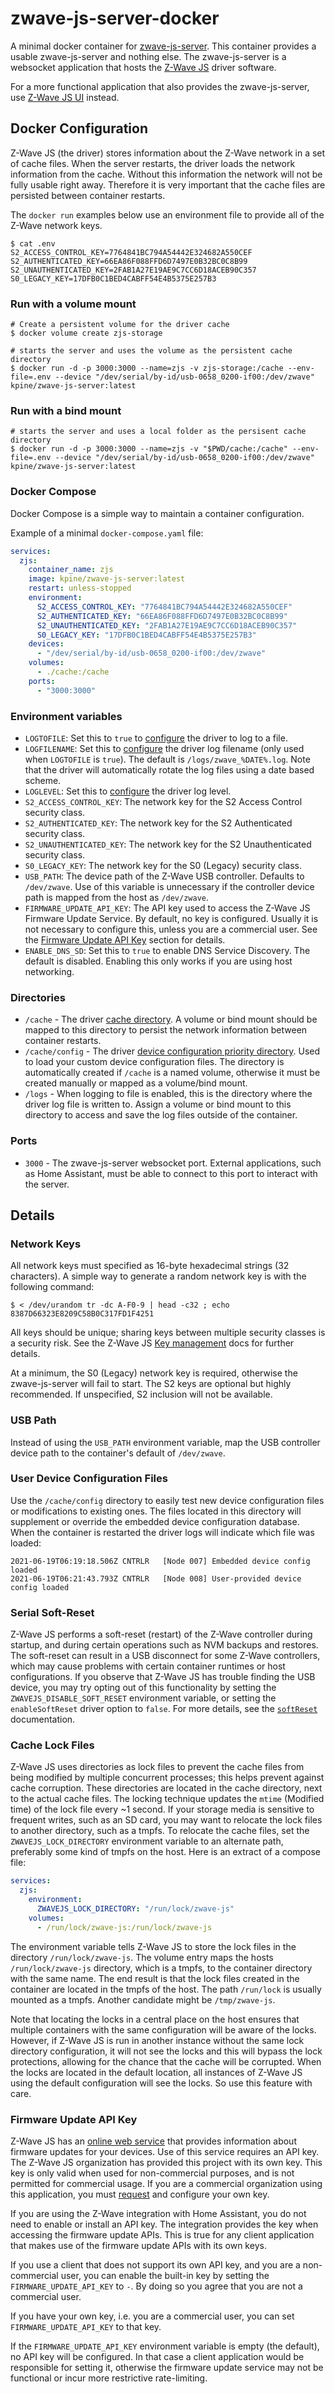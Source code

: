 # zwave-js-server-docker

A minimal docker container for [zwave-js-server](https://github.com/zwave-js/zwave-js-server/). This container provides a usable zwave-js-server and nothing else. The zwave-js-server is a websocket application that hosts the [Z-Wave JS](https://github.com/zwave-js/node-zwave-js) driver software.

For a more functional application that also provides the zwave-js-server, use [Z-Wave JS UI](https://github.com/zwave-js/zwave-js-ui) instead.

## Docker Configuration

Z-Wave JS (the driver) stores information about the Z-Wave network in a set of cache files. When the server restarts, the driver loads the network information from the cache. Without this information the network will not be fully usable right away. Therefore it is very important that the cache files are persisted between container restarts.

The `docker run` examples below use an environment file to provide all of the Z-Wave network keys.

```shell
$ cat .env
S2_ACCESS_CONTROL_KEY=7764841BC794A54442E324682A550CEF
S2_AUTHENTICATED_KEY=66EA86F088FFD6D7497E0B32BC0C8B99
S2_UNAUTHENTICATED_KEY=2FAB1A27E19AE9C7CC6D18ACEB90C357
S0_LEGACY_KEY=17DFB0C1BED4CABFF54E4B5375E257B3
```

### Run with a volume mount

```shell
# Create a persistent volume for the driver cache
$ docker volume create zjs-storage

# starts the server and uses the volume as the persistent cache directory
$ docker run -d -p 3000:3000 --name=zjs -v zjs-storage:/cache --env-file=.env --device "/dev/serial/by-id/usb-0658_0200-if00:/dev/zwave" kpine/zwave-js-server:latest
```

### Run with a bind mount

```shell
# starts the server and uses a local folder as the persisent cache directory
$ docker run -d -p 3000:3000 --name=zjs -v "$PWD/cache:/cache" --env-file=.env --device "/dev/serial/by-id/usb-0658_0200-if00:/dev/zwave" kpine/zwave-js-server:latest
```

### Docker Compose

Docker Compose is a simple way to maintain a container configuration.

Example of a minimal `docker-compose.yaml` file:

```yaml
services:
  zjs:
    container_name: zjs
    image: kpine/zwave-js-server:latest
    restart: unless-stopped
    environment:
      S2_ACCESS_CONTROL_KEY: "7764841BC794A54442E324682A550CEF"
      S2_AUTHENTICATED_KEY: "66EA86F088FFD6D7497E0B32BC0C8B99"
      S2_UNAUTHENTICATED_KEY: "2FAB1A27E19AE9C7CC6D18ACEB90C357"
      S0_LEGACY_KEY: "17DFB0C1BED4CABFF54E4B5375E257B3"
    devices:
      - "/dev/serial/by-id/usb-0658_0200-if00:/dev/zwave"
    volumes:
      - ./cache:/cache
    ports:
      - "3000:3000"
```

### Environment variables

- `LOGTOFILE`: Set this to `true` to [configure](https://zwave-js.github.io/node-zwave-js/#/api/driver?id=logconfig) the driver to log to a file.
- `LOGFILENAME`: Set this to [configure](https://zwave-js.github.io/node-zwave-js/#/api/driver?id=logconfig) the driver log filename (only used when `LOGTOFILE` is `true`). The default is `/logs/zwave_%DATE%.log`. Note that the driver will automatically rotate the log files using a date based scheme.
- `LOGLEVEL`: Set this to [configure](https://zwave-js.github.io/node-zwave-js/#/api/driver?id=logconfig) the driver log level.
- `S2_ACCESS_CONTROL_KEY`: The network key for the S2 Access Control security class.
- `S2_AUTHENTICATED_KEY`: The network key for the S2 Authenticated security class.
- `S2_UNAUTHENTICATED_KEY`: The network key for the S2 Unauthenticated security class.
- `S0_LEGACY_KEY`: The network key for the S0 (Legacy) security class.
- `USB_PATH`: The device path of the Z-Wave USB controller. Defaults to `/dev/zwave`. Use of this variable is unnecessary if the controller device path is mapped from the host as `/dev/zwave`.
- `FIRMWARE_UPDATE_API_KEY`: The API key used to access the Z-Wave JS Firmware Update Service. By default, no key is configured. Usually it is not necessary to configure this, unless you are a commercial user. See the [Firmware Update API Key](#firmware-update-api-key) section for details.
- `ENABLE_DNS_SD`: Set this to `true` to enable DNS Service Discovery. The default is disabled. Enabling this only works if you are using host networking.

### Directories

- `/cache` - The driver [cache directory](https://zwave-js.github.io/node-zwave-js/#/api/driver?id=zwaveoptions). A volume or bind mount should be mapped to this directory to persist the network information between container restarts.
- `/cache/config` - The driver [device configuration priority directory](https://zwave-js.github.io/node-zwave-js/#/api/driver?id=zwaveoptions). Used to load your custom device configuration files. The directory is automatically created if `/cache` is a named volume, otherwise it must be created manually or mapped as a volume/bind mount.
- `/logs` - When logging to file is enabled, this is the directory where the driver log file is written to. Assign a volume or bind mount to this directory to access and save the log files outside of the container.

### Ports

- `3000` - The zwave-js-server websocket port. External applications, such as Home Assistant, must be able to connect to this port to interact with the server.

## Details

### Network Keys

All network keys must specified as 16-byte hexadecimal strings (32 characters). A simple way to generate a random network key is with the following command:

```shell
$ < /dev/urandom tr -dc A-F0-9 | head -c32 ; echo
8387D66323E8209C58B0C317FD1F4251
```

All keys should be unique; sharing keys between multiple security classes is a security risk. See the Z-Wave JS [Key management](https://zwave-js.github.io/node-zwave-js/#/getting-started/security-s2?id=key-management) docs for further details.

At a minimum, the S0 (Legacy) network key is required, otherwise the zwave-js-server will fail to start. The S2 keys are optional but highly recommended. If unspecified, S2 inclusion will not be available.

### USB Path

Instead of using the `USB_PATH` environment variable, map the USB controller device path to the container's default of `/dev/zwave`.

### User Device Configuration Files

Use the `/cache/config` directory to easily test new device configuration files or modifications to existing ones. The files located in this directory will supplement or override the embedded device configuration database. When the container is restarted the driver logs will indicate which file was loaded:

```text
2021-06-19T06:19:18.506Z CNTRLR   [Node 007] Embedded device config loaded
2021-06-19T06:21:43.793Z CNTRLR   [Node 008] User-provided device config loaded
```

### Serial Soft-Reset

Z-Wave JS performs a soft-reset (restart) of the Z-Wave controller during startup, and during certain operations such as NVM backups and restores. The soft-reset can result in a USB disconnect for some Z-Wave controllers, which may cause problems with certain container runtimes or host configurations. If you observe that Z-Wave JS has trouble finding the USB device, you may try opting out of this functionality by setting the `ZWAVEJS_DISABLE_SOFT_RESET` environment variable, or setting the `enableSoftReset` driver option to `false`. For more details, see the [`softReset`](https://zwave-js.github.io/node-zwave-js/#/api/driver?id=softreset) documentation.

### Cache Lock Files

Z-Wave JS uses directories as lock files to prevent the cache files from being modified by multiple concurrent processes; this helps prevent against cache corruption. These directories are located in the cache directory, next to the actual cache files. The locking technique updates the `mtime` (Modified time) of the lock file every ~1 second. If your storage media is sensitive to frequent writes, such as an SD card, you may want to relocate the lock files to another directory, such as a tmpfs. To relocate the cache files, set the `ZWAVEJS_LOCK_DIRECTORY` environment variable to an alternate path, preferably some kind of tmpfs on the host. Here is an extract of a compose file:

```yaml
services:
  zjs:
    environment:
      ZWAVEJS_LOCK_DIRECTORY: "/run/lock/zwave-js"
    volumes:
      - /run/lock/zwave-js:/run/lock/zwave-js
```

The environment variable tells Z-Wave JS to store the lock files in the directory `/run/lock/zwave-js`. The volume entry maps the hosts `/run/lock/zwave-js` directory, which is a tmpfs, to the container directory with the same name. The end result is that the lock files created in the container are located in the tmpfs of the host. The path `/run/lock` is usually mounted as a tmpfs. Another candidate might be `/tmp/zwave-js`.

Note that locating the locks in a central place on the host ensures that multiple containers with the same configuration will be aware of the locks. However, if Z-Wave JS is run in another instance without the same lock directory configuration, it will not see the locks and this will bypass the lock protections, allowing for the chance that the cache will be corrupted. When the locks are located in the default location, all instances of Z-Wave JS using the default configuration will see the locks. So use this feature with care.

### Firmware Update API Key

Z-Wave JS has an [online web service](https://github.com/zwave-js/firmware-updates/) that provides information about firmware updates for your devices. Use of this service requires an API key. The Z-Wave JS organization has provided this project with its own key. This key is only valid when used for non-commercial purposes, and is not permitted for commercial usage.
If you are a commercial organization using this application, you must [request](https://github.com/zwave-js/firmware-updates#api-keys) and configure your own key.

If you are using the Z-Wave integration with Home Assistant, you do not need to enable or install an API key. The integration provides the key when accessing the firmware update APIs. This is true for any client application that makes use of the firmware update APIs with its own keys.

If you use a client that does not support its own API key, and you are a non-commercial user, you can enable the built-in key by setting the `FIRMWARE_UPDATE_API_KEY` to `-`. By doing so you agree that you are not a commercial user.

If you have your own key, i.e. you are a commercial user, you can set `FIRMWARE_UPDATE_API_KEY` to that key.

If the `FIRMWARE_UPDATE_API_KEY` environment variable is empty (the default), no API key will be configured. In that case a client application would be responsible for setting it, otherwise the firmware update service may not be functional or incur more restrictive rate-limiting.
